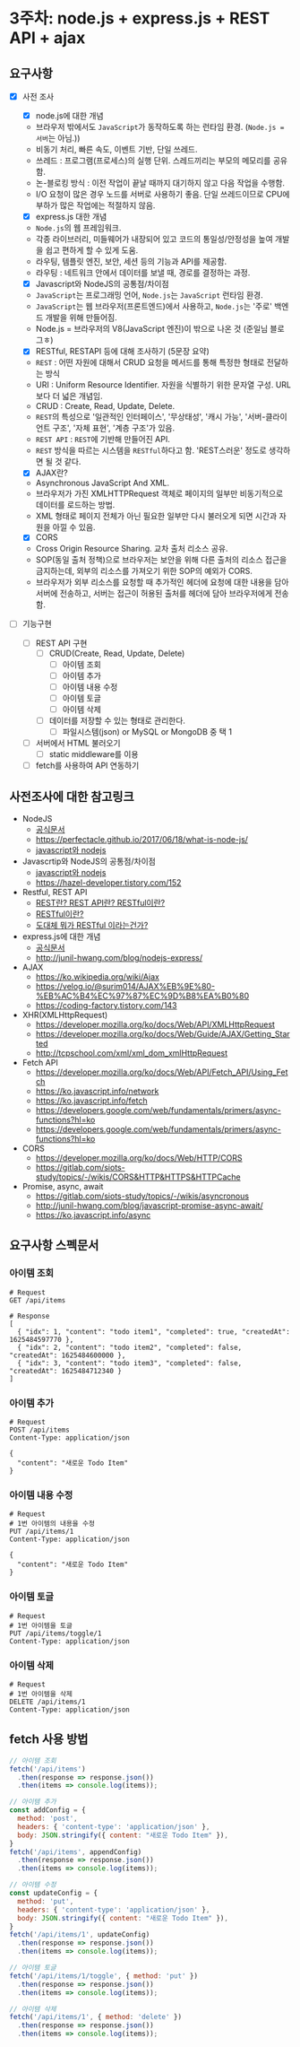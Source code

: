 # 3주차: node.js + express.js + REST API + ajax

## 요구사항

- [x] 사전 조사
  - [x] node.js에 대한 개념
   - 브라우저 밖에서도 `JavaScript`가 동작하도록 하는 런타임 환경. (`Node.js = 서버`는 아님.))
   - 비동기 처리, 빠른 속도, 이벤트 기반, 단일 쓰레드.
    - 쓰레드 : 프로그램(프로세스)의 실행 단위. 스레드끼리는 부모의 메모리를 공유함.
    - 논-블로킹 방식 : 이전 작업이 끝날 때까지 대기하지 않고 다음 작업을 수행함.
   - I/O 요청이 많은 경우 노드를 서버로 사용하기 좋음. 단일 쓰레드이므로 CPU에 부하가 많은 작업에는 적절하지 않음.
  
  - [x] express.js 대한 개념
   - `Node.js`의 웹 프레임워크.
   - 각종 라이브러리, 미들웨어가 내장되어 있고 코드의 통일성/안정성을 높여 개발을 쉽고 편하게 할 수 있게 도움.
   - 라우팅, 템플릿 엔진, 보안, 세션 등의 기능과 API를 제공함.
    - 라우팅 : 네트워크 안에서 데이터를 보낼 때, 경로를 결정하는 과정.

  - [x] Javascript와 NodeJS의 공통점/차이점
   - `JavaScript`는 프로그래밍 언어, `Node.js`는 `JavaScript` 런타임 환경.
   - `JavaScript`는 웹 브라우저(프론트엔드)에서 사용하고, `Node.js`는 '주로' 백엔드 개발을 위해 만들어짐.
   - Node.js = 브라우저의 V8(JavaScript 엔진)이 밖으로 나온 것 (준일님 블로그ㅎ)

  - [x] RESTful, RESTAPI 등에 대해 조사하기 (5문장 요약)
   - `REST` : 어떤 자원에 대해서 CRUD 요청을 메서드를 통해 특정한 형태로 전달하는 방식
    - URI : Uniform Resource Identifier. 자원을 식별하기 위한 문자열 구성. URL보다 더 넓은 개념임.
    - CRUD : Create, Read, Update, Delete.
   - `REST`의 특성으로 '일관적인 인터페이스', '무상태성', '캐시 가능', '서버-클라이언트 구조', '자체 표현', '계층 구조'가 있음.
   - `REST API` : `REST`에 기반해 만들어진 API.
   - `REST` 방식을 따르는 시스템을 `RESTful`하다고 함. 'REST스러운' 정도로 생각하면 될 것 같다.

  - [x] AJAX란?
   - Asynchronous JavaScript And XML.
   - 브라우저가 가진 XMLHTTPRequest 객체로 페이지의 일부만 비동기적으로 데이터를 로드하는 방법.
   - XML 형태로 페이지 전체가 아닌 필요한 일부만 다시 불러오게 되면 시간과 자원을 아낄 수 있음.

  - [x] CORS
   - Cross Origin Resource Sharing. 교차 출처 리소스 공유.
   - SOP(동일 출처 정책)으로 브라우저는 보안을 위해 다른 출처의 리소스 접근을 금지하는데, 외부의 리소스를 가져오기 위한 SOP의 예외가 CORS.
   - 브라우저가 외부 리소스를 요청할 때 추가적인 헤더에 요청에 대한 내용을 담아 서버에 전송하고, 서버는 접근이 허용된 출처를 헤더에 담아 브라우저에게 전송함.
   
- [ ] 기능구현
  - [ ] REST API 구현
    - [ ] CRUD(Create, Read, Update, Delete)
      - [ ] 아이템 조회
      - [ ] 아이템 추가
      - [ ] 아이템 내용 수정
      - [ ] 아이템 토글
      - [ ] 아이템 삭제
    - [ ] 데이터를 저장할 수 있는 형태로 관리한다.
      - [ ] 파일시스템(json) or MySQL or MongoDB 중 택 1
  - [ ] 서버에서 HTML 불러오기
    - [ ] static middleware를 이용
  - [ ] fetch를 사용하여 API 연동하기
  
## 사전조사에 대한 참고링크

- NodeJS
  - [공식문서](https://nodejs.org/ko/docs/guides/)
  - https://perfectacle.github.io/2017/06/18/what-is-node-js/
  - [javascript와 nodejs](http://junil-hwang.com/blog/javascript-node-js/)
- Javascrtip와 NodeJS의 공통점/차이점
  - [javascript와 nodejs](http://junil-hwang.com/blog/javascript-node-js/)
  - https://hazel-developer.tistory.com/152
- Restful, REST API
  - [REST란? REST API란? RESTful이란?](https://gmlwjd9405.github.io/2018/09/21/rest-and-restful.html)
  - [RESTful이란?](https://nesoy.github.io/articles/2017-02/REST)
  - [도대체 뭐가 RESTful 이라는건가?](http://www.chidoo.me/index.php/2016/06/03/what-is-restful/)
- express.js에 대한 개념
  - [공식문서](https://expressjs.com/ko/)
  - http://junil-hwang.com/blog/nodejs-express/
- AJAX
  - https://ko.wikipedia.org/wiki/Ajax
  - https://velog.io/@surim014/AJAX%EB%9E%80-%EB%AC%B4%EC%97%87%EC%9D%B8%EA%B0%80
  - https://coding-factory.tistory.com/143
- XHR(XMLHttpRequest)
  - https://developer.mozilla.org/ko/docs/Web/API/XMLHttpRequest
  - https://developer.mozilla.org/ko/docs/Web/Guide/AJAX/Getting_Started
  - http://tcpschool.com/xml/xml_dom_xmlHttpRequest
- Fetch API
  - https://developer.mozilla.org/ko/docs/Web/API/Fetch_API/Using_Fetch
  - https://ko.javascript.info/network
  - https://ko.javascript.info/fetch
  - https://developers.google.com/web/fundamentals/primers/async-functions?hl=ko
  - https://developers.google.com/web/fundamentals/primers/async-functions?hl=ko
- CORS
  - https://developer.mozilla.org/ko/docs/Web/HTTP/CORS
  - https://gitlab.com/siots-study/topics/-/wikis/CORS&HTTP&HTTPS&HTTPCache
- Promise, async, await
  - https://gitlab.com/siots-study/topics/-/wikis/asyncronous
  - http://junil-hwang.com/blog/javascript-promise-async-await/
  - https://ko.javascript.info/async

## 요구사항 스펙문서

### 아이템 조회
```http
# Request
GET /api/items

# Response
[
  { "idx": 1, "content": "todo item1", "completed": true, "createdAt": 1625484597770 },
  { "idx": 2, "content": "todo item2", "completed": false, "createdAt": 1625484600000 },
  { "idx": 3, "content": "todo item3", "completed": false, "createdAt": 1625484712340 }
]
```

### 아이템 추가
```http
# Request
POST /api/items
Content-Type: application/json

{
  "content": "새로운 Todo Item"
}
```

### 아이템 내용 수정
```http
# Request
# 1번 아이템의 내용을 수정
PUT /api/items/1
Content-Type: application/json

{
  "content": "새로운 Todo Item"
}
```

### 아이템 토글
```http
# Request
# 1번 아이템을 토글
PUT /api/items/toggle/1
Content-Type: application/json
```

### 아이템 삭제
```http
# Request
# 1번 아이템을 삭제
DELETE /api/items/1
Content-Type: application/json
```

## fetch 사용 방법
```js
// 아이템 조회
fetch('/api/items')
  .then(response => response.json())
  .then(items => console.log(items));

// 아이템 추가
const addConfig = {
  method: 'post',
  headers: { 'content-type': 'application/json' },
  body: JSON.stringify({ content: "새로운 Todo Item" }),
}
fetch('/api/items', appendConfig)
  .then(response => response.json())
  .then(items => console.log(items));

// 아이템 수정
const updateConfig = {
  method: 'put',
  headers: { 'content-type': 'application/json' },
  body: JSON.stringify({ content: "새로운 Todo Item" }),
}
fetch('/api/items/1', updateConfig)
  .then(response => response.json())
  .then(items => console.log(items));

// 아이템 토글
fetch('/api/items/1/toggle', { method: 'put' })
  .then(response => response.json())
  .then(items => console.log(items));

// 아이템 삭제
fetch('/api/items/1', { method: 'delete' })
  .then(response => response.json())
  .then(items => console.log(items));
```